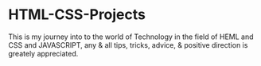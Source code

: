 # HTML-CSS-Projects
This is my journey into to the world of Technology in the field of HEML and CSS and JAVASCRIPT, 
any & all tips, tricks, advice, & positive direction is greately appreciated.
